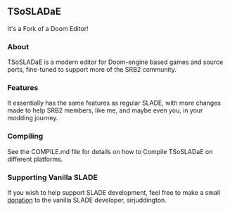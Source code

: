 ## TSoSLADaE  
It's a Fork of a Doom Editor!

### About

TSoSLADaE is a modern editor for Doom-engine based games and source ports, fine-tuned to support more of the SRB2 community.

### Features
It essentially has the same features as regular SLADE, with more changes made to help SRB2 members, like me, and maybe even you, in your modding journey.

### Compiling
See the COMPILE.md file for details on how to Compile TSoSLADaE on different platforms.

### Supporting Vanilla SLADE

If you wish to help support SLADE development, feel free to make a small [donation](https://www.paypal.me/sirjuddington) to the vanilla SLADE developer, sirjuddington.
